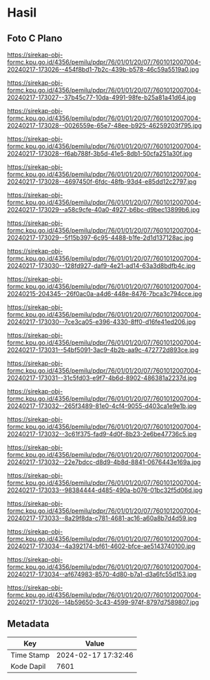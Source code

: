 # Hasil

## Foto C Plano

https://sirekap-obj-formc.kpu.go.id/4356/pemilu/pdpr/76/01/01/20/07/7601012007004-20240217-173026--454f8bd1-7b2c-439b-b578-46c59a5519a0.jpg

https://sirekap-obj-formc.kpu.go.id/4356/pemilu/pdpr/76/01/01/20/07/7601012007004-20240217-173027--37b45c77-10da-4991-98fe-b25a81a41d64.jpg

https://sirekap-obj-formc.kpu.go.id/4356/pemilu/pdpr/76/01/01/20/07/7601012007004-20240217-173028--0026559e-65e7-48ee-b925-46259203f795.jpg

https://sirekap-obj-formc.kpu.go.id/4356/pemilu/pdpr/76/01/01/20/07/7601012007004-20240217-173028--f6ab788f-3b5d-41e5-8db1-50cfa251a30f.jpg

https://sirekap-obj-formc.kpu.go.id/4356/pemilu/pdpr/76/01/01/20/07/7601012007004-20240217-173028--4697450f-6fdc-48fb-93d4-e85dd12c2797.jpg

https://sirekap-obj-formc.kpu.go.id/4356/pemilu/pdpr/76/01/01/20/07/7601012007004-20240217-173029--a58c9cfe-40a0-4927-b6bc-d9bec13899b6.jpg

https://sirekap-obj-formc.kpu.go.id/4356/pemilu/pdpr/76/01/01/20/07/7601012007004-20240217-173029--5f15b397-6c95-4488-b1fe-2d1d137128ac.jpg

https://sirekap-obj-formc.kpu.go.id/4356/pemilu/pdpr/76/01/01/20/07/7601012007004-20240217-173030--128fd927-daf9-4e21-ad14-63a3d8bdfb4c.jpg

https://sirekap-obj-formc.kpu.go.id/4356/pemilu/pdpr/76/01/01/20/07/7601012007004-20240215-204345--26f0ac0a-a4d6-448e-8476-7bca3c794cce.jpg

https://sirekap-obj-formc.kpu.go.id/4356/pemilu/pdpr/76/01/01/20/07/7601012007004-20240217-173030--7ce3ca05-e396-4330-8ff0-d16fe41ed206.jpg

https://sirekap-obj-formc.kpu.go.id/4356/pemilu/pdpr/76/01/01/20/07/7601012007004-20240217-173031--54bf5091-3ac9-4b2b-aa9c-472772d893ce.jpg

https://sirekap-obj-formc.kpu.go.id/4356/pemilu/pdpr/76/01/01/20/07/7601012007004-20240217-173031--31c5fd03-e9f7-4b6d-8902-486381a2237d.jpg

https://sirekap-obj-formc.kpu.go.id/4356/pemilu/pdpr/76/01/01/20/07/7601012007004-20240217-173032--265f3489-81e0-4cf4-9055-d403ca1e9e1b.jpg

https://sirekap-obj-formc.kpu.go.id/4356/pemilu/pdpr/76/01/01/20/07/7601012007004-20240217-173032--3c61f375-fad9-4d0f-8b23-2e6be47736c5.jpg

https://sirekap-obj-formc.kpu.go.id/4356/pemilu/pdpr/76/01/01/20/07/7601012007004-20240217-173032--22e7bdcc-d8d9-4b8d-8841-0676443e169a.jpg

https://sirekap-obj-formc.kpu.go.id/4356/pemilu/pdpr/76/01/01/20/07/7601012007004-20240217-173033--98384444-d485-490a-b076-01bc32f5d06d.jpg

https://sirekap-obj-formc.kpu.go.id/4356/pemilu/pdpr/76/01/01/20/07/7601012007004-20240217-173033--8a29f8da-c781-4681-ac16-a60a8b7d4d59.jpg

https://sirekap-obj-formc.kpu.go.id/4356/pemilu/pdpr/76/01/01/20/07/7601012007004-20240217-173034--4a392174-bf61-4602-bfce-ae5143740100.jpg

https://sirekap-obj-formc.kpu.go.id/4356/pemilu/pdpr/76/01/01/20/07/7601012007004-20240217-173034--af674983-8570-4d80-b7a1-d3a6fc55d153.jpg

https://sirekap-obj-formc.kpu.go.id/4356/pemilu/pdpr/76/01/01/20/07/7601012007004-20240217-173026--14b59650-3c43-4599-974f-8797d7589807.jpg


## Metadata

| Key        | Value               |
| ---------- | ------------------- |
| Time Stamp | 2024-02-17 17:32:46 |
| Kode Dapil | 7601                |



